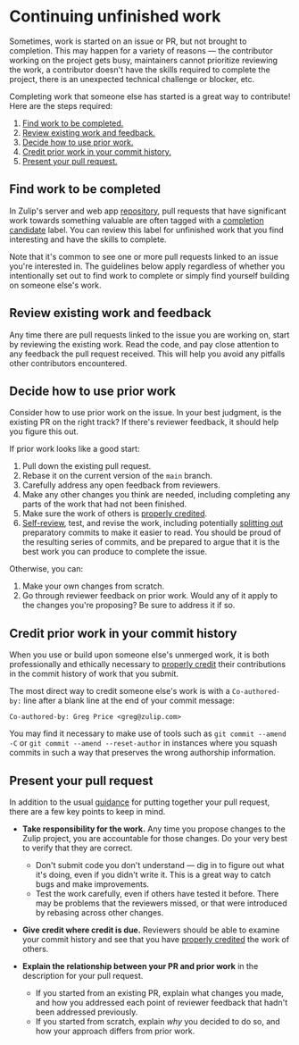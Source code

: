# Continuing unfinished work

Sometimes, work is started on an issue or PR, but not brought to completion.
This may happen for a variety of reasons — the contributor working on the
project gets busy, maintainers cannot prioritize reviewing the work, a
contributor doesn't have the skills required to complete the project, there is
an unexpected technical challenge or blocker, etc.

Completing work that someone else has started is a great way to contribute! Here
are the steps required:

1. [Find work to be completed.](#find-work-to-be-completed)
1. [Review existing work and feedback.](#review-existing-work-and-feedback)
1. [Decide how to use prior work.](#decide-how-to-use-prior-work)
1. [Credit prior work in your commit history.](#credit-prior-work-in-your-commit-history)
1. [Present your pull request.](#present-your-pull-request)

## Find work to be completed

In Zulip's server and web app [repository](https://github.com/zulip/zulip), pull
requests that have significant work towards something valuable are often tagged
with a [completion candidate][completion-candidate] label. You can review
this label for unfinished work that you find interesting and have the skills to
complete.

Note that it's common to see one or more pull requests linked to an issue
you're interested in. The guidelines below apply regardless of whether you
intentionally set out to find work to complete or simply find yourself
building on someone else's work.

## Review existing work and feedback

Any time there are pull requests linked to the issue you are working on, start
by reviewing the existing work. Read the code, and pay close attention to any
feedback the pull request received. This will help you avoid any pitfalls other
contributors encountered.

## Decide how to use prior work

Consider how to use prior work on the issue. In your best judgment, is the
existing PR on the right track? If there's reviewer feedback, it should help you
figure this out.

If prior work looks like a good start:

1. Pull down the existing pull request.
1. Rebase it on the current version of the `main` branch.
1. Carefully address any open feedback from reviewers.
1. Make any other changes you think are needed, including completing any parts
   of the work that had not been finished.
1. Make sure the work of others is [properly credited](#credit-prior-work-in-your-commit-history).
1. [Self-review](../contributing/code-reviewing.md), test, and revise the work,
   including potentially [splitting out](../contributing/commit-discipline.md)
   preparatory commits to make it easier to read. You should be proud of the
   resulting series of commits, and be prepared to argue that it is the best
   work you can produce to complete the issue.

Otherwise, you can:

1. Make your own changes from scratch.
1. Go through reviewer feedback on prior work. Would any of it apply to the
   changes you're proposing? Be sure to address it if so.

## Credit prior work in your commit history

When you use or build upon someone else's unmerged work, it is both professionally
and ethically necessary to [properly credit][coauthor-git-guide] their contributions
in the commit history of work that you submit.

The most direct way to credit someone else's work is with a `Co-authored-by:` line
after a blank line at the end of your commit message:

    Co-authored-by: Greg Price <greg@zulip.com>

You may find it necessary to make use of tools such as `git commit --amend -C` or
`git commit --amend --reset-author` in instances where you squash commits in such a
way that preserves the wrong authorship information.

## Present your pull request

In addition to the usual [guidance](../contributing/reviewable-prs.md) for
putting together your pull request, there are a few key points to keep in mind.

- **Take responsibility for the work.** Any time you propose changes to the
  Zulip project, you are accountable for those changes. Do your very best to verify that they are correct.

  - Don't submit code you don't understand — dig in to figure out what it's
    doing, even if you didn't write it. This is a great way to catch bugs and
    make improvements.
  - Test the work carefully, even if others have tested it before. There may be
    problems that the reviewers missed, or that were introduced by rebasing across other changes.

- **Give credit where credit is due.** Reviewers should be able to examine your
  commit history and see that you have [properly credited](#credit-prior-work-in-your-commit-history)
  the work of others.

- **Explain the relationship between your PR and prior work** in the description
  for your pull request.
  - If you started from an existing PR, explain what changes you made, and how
    you addressed each point of reviewer feedback that hadn't been addressed previously.
  - If you started from scratch, explain _why_ you decided to do so, and how
    your approach differs from prior work.

[completion-candidate]: https://github.com/zulip/zulip/pulls?q=is%3Aopen+is%3Apr+label%3A%22completion+candidate%22
[coauthor-git-guide]: https://docs.github.com/en/pull-requests/committing-changes-to-your-project/creating-and-editing-commits/creating-a-commit-with-multiple-authors
